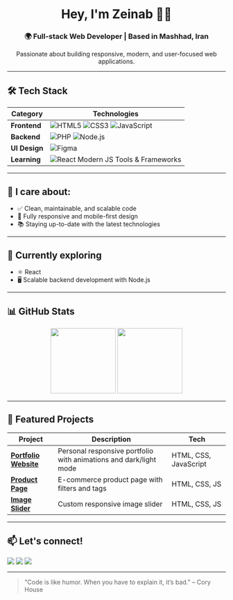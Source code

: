 <h1 align="center">Hey, I'm Zeinab 👩‍💻</h1>
<h3 align="center">🌍 Full-stack Web Developer | Based in Mashhad, Iran</h3>

<p align="center">
  Passionate about building responsive, modern, and user-focused web applications.
</p>

---

## 🛠️ Tech Stack

| Category   | Technologies |
|------------|--------------|
| **Frontend** | ![HTML5](https://img.shields.io/badge/HTML5-E34F26?style=for-the-badge&logo=html5&logoColor=white) ![CSS3](https://img.shields.io/badge/CSS3-1572B6?style=for-the-badge&logo=css3&logoColor=white) ![JavaScript](https://img.shields.io/badge/JavaScript-323330?style=for-the-badge&logo=javascript&logoColor=F7DF1E) |
| **Backend** | ![PHP](https://img.shields.io/badge/PHP-777BB4?style=for-the-badge&logo=php&logoColor=white) ![Node.js](https://img.shields.io/badge/Node.js-339933?style=for-the-badge&logo=nodedotjs&logoColor=white) |
| **UI Design** | ![Figma](https://img.shields.io/badge/Figma-F24E1E?style=for-the-badge&logo=figma&logoColor=white) |
| **Learning** | ![React](https://img.shields.io/badge/React-20232A?style=for-the-badge&logo=react&logoColor=61DAFB) Modern JS Tools & Frameworks |

---

## 🚀 I care about:
- ✅ Clean, maintainable, and scalable code  
- 📱 Fully responsive and mobile-first design  
- 📚 Staying up-to-date with the latest technologies  

---

## 🎯 Currently exploring
- ⚛️ React  
- 🖥️ Scalable backend development with Node.js  

---

## 📊 GitHub Stats

<p align="center">
  <img src="https://github-readme-stats.vercel.app/api?username=zeinab-1386&show_icons=true&theme=radical" height="150" />
  <img src="https://github-readme-streak-stats.herokuapp.com/?user=zeinab-1386&theme=radical" height="150" />
</p>

---

## 📌 Featured Projects
| Project | Description | Tech |
|---------|-------------|------|
| **[Portfolio Website](#)** | Personal responsive portfolio with animations and dark/light mode | HTML, CSS, JavaScript |
| **[Product Page](#)** | E-commerce product page with filters and tags | HTML, CSS, JS |
| **[Image Slider](#)** | Custom responsive image slider | HTML, CSS, JS |

---

## 📫 Let's connect!

<p>
  <a href="mailto:zizi.golo.1386.zeinab@gmail.com"><img src="https://img.shields.io/badge/Email-D14836?style=for-the-badge&logo=gmail&logoColor=white"></a>
  <a href="https://instagram.com/z.gharib86"><img src="https://img.shields.io/badge/Instagram-%23E4405F?style=for-the-badge&logo=instagram&logoColor=white"></a>
  <a href="https://t.me/z_gh_developer"><img src="https://img.shields.io/badge/Telegram-2CA5E0?style=for-the-badge&logo=telegram&logoColor=white"></a>
</p>

---

> "Code is like humor. When you have to explain it, it’s bad." – Cory House
